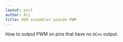 ```yaml
---
layout: post
author: Ali
title: AVR assembler pseudo PWM
---
```


How to output PWM on pins that have no `OCnx` output.

<!-- ### Generating PWM output on pins without PWM functionality -->

<!-- I use interrupts to generate a _pseudo_ PWM output on pin D6. -->
<!-- ```R
pwmsetup:
; Setup the 8-bit01imer/Counter 0 to operate in Fast PWM mode
  ldi r16, 0b00000111
  sts TIMSK0, r16
  ldi r16, (0<<COM0B1)|(0<<COM0B0)|(0<<COM0A1)|(0<<COM0A0)|(1<<WGM01)|(1<<WGM00)
  out TCCR0A ,r16
  ldi r16 , (0<<WGM02)|(1<<CS02)|(0<<CS01)|(1<<CS00)
  out TCCR0B , r16
  ldi r16 , 0x2F ; sample time location between 0-255
  out OCR0A , r16
  ldi r16, 0x01 ; duty ratio for pinging
  out OCR0B, r16
ret
``` -->
